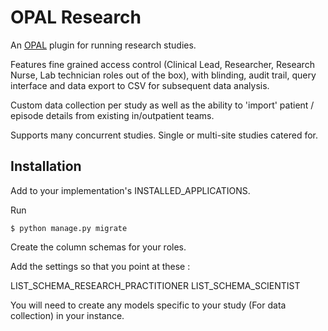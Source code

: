 # OPAL Research

An [OPAL](http://opal.openhealthcare.org.uk) plugin for running research studies.

Features fine grained access control (Clinical Lead, Researcher, Research Nurse, Lab technician roles 
out of the box), with blinding, audit trail, query interface and
data export to CSV for subsequent data analysis.

Custom data collection per study as well as the ability to 'import' patient / episode details from
existing in/outpatient teams.

Supports many concurrent studies. Single or multi-site studies catered for.


## Installation

Add to your implementation's INSTALLED_APPLICATIONS.

Run

    $ python manage.py migrate

Create the column schemas for your roles.

Add the settings so that you point at these :

LIST_SCHEMA_RESEARCH_PRACTITIONER
LIST_SCHEMA_SCIENTIST

You will need to create any models specific to your study (For data collection) in your instance.
